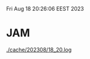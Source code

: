 Fri Aug 18 20:26:06 EEST 2023
# JAM
<a href='./cache/202308/18_20.log'>./cache/202308/18_20.log</a>
